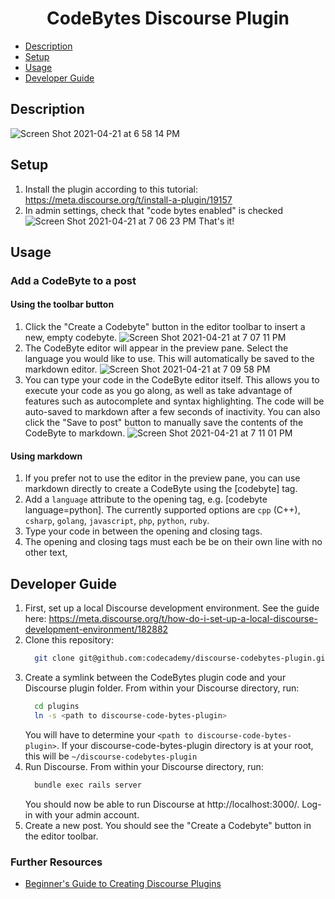 <h1 align="center">
  CodeBytes Discourse Plugin
</h1>

- [Description](#description)
- [Setup](#setup)
- [Usage](#usage)
- [Developer Guide](#developer-guide)

## Description
![Screen Shot 2021-04-21 at 6 58 14 PM](https://user-images.githubusercontent.com/4821431/115631293-88b08100-a2d3-11eb-84a4-c46a2bbc33c4.png)

## Setup
1. Install the plugin according to this tutorial: https://meta.discourse.org/t/install-a-plugin/19157
2. In admin settings, check that "code bytes enabled" is checked ![Screen Shot 2021-04-21 at 7 06 23 PM](https://user-images.githubusercontent.com/4821431/115631875-aaf6ce80-a2d4-11eb-8d4b-df4ae5a25756.png)
That's it!

## Usage
### Add a CodeByte to a post
#### Using the toolbar button
1. Click the "Create a Codebyte" button in the editor toolbar to insert a new, empty codebyte. ![Screen Shot 2021-04-21 at 7 07 11 PM](https://user-images.githubusercontent.com/4821431/115631952-c6fa7000-a2d4-11eb-9893-b508573a79e8.png)
2. The CodeByte editor will appear in the preview pane. Select the language you would like to use. This will automatically be saved to the markdown editor. ![Screen Shot 2021-04-21 at 7 09 58 PM](https://user-images.githubusercontent.com/4821431/115632170-2b1d3400-a2d5-11eb-899f-5adbc0d3997a.png)
3. You can type your code in the CodeByte editor itself. This allows you to execute your code as you go along, as well as take advantage of features such as autocomplete and syntax highlighting. The code will be auto-saved to markdown after a few seconds of inactivity. You can also click the "Save to post" button to manually save the contents of the CodeByte to markdown. ![Screen Shot 2021-04-21 at 7 11 01 PM](https://user-images.githubusercontent.com/4821431/115632251-52740100-a2d5-11eb-996b-383fc4adfb2c.png)
#### Using markdown
1. If you prefer not to use the editor in the preview pane, you can use markdown directly to create a CodeByte using the [codebyte] tag.
2. Add a `language` attribute to the opening tag, e.g. [codebyte language=python]. The currently supported options are `cpp` (C++), `csharp`, `golang`, `javascript`, `php`, `python`, `ruby`.
3. Type your code in between the opening and closing tags.
4. The opening and closing tags must each be be on their own line with no other text,

## Developer Guide
1. First, set up a local Discourse development environment. See the guide here: https://meta.discourse.org/t/how-do-i-set-up-a-local-discourse-development-environment/182882
2. Clone this repository:
   ```sh
     git clone git@github.com:codecademy/discourse-codebytes-plugin.git
   ```
3. Create a symlink between the CodeBytes plugin code and your Discourse plugin folder. From within your Discourse directory, run:
   ```sh
     cd plugins
     ln -s <path to discourse-code-bytes-plugin>
   ```
   You will have to determine your `<path to discourse-code-bytes-plugin>`. If your discourse-code-bytes-plugin directory is at your root, this will be `~/discourse-codebytes-plugin`
4. Run Discourse. From within your Discourse directory, run:
   ```sh
     bundle exec rails server
   ```
   You should now be able to run Discourse at http://localhost:3000/. Log-in with your admin account.
5. Create a new post. You should see the "Create a Codebyte" button in the editor toolbar.

### Further Resources
- [Beginner's Guide to Creating Discourse Plugins](https://meta.discourse.org/t/beginners-guide-to-creating-discourse-plugins-part-1/30515)

